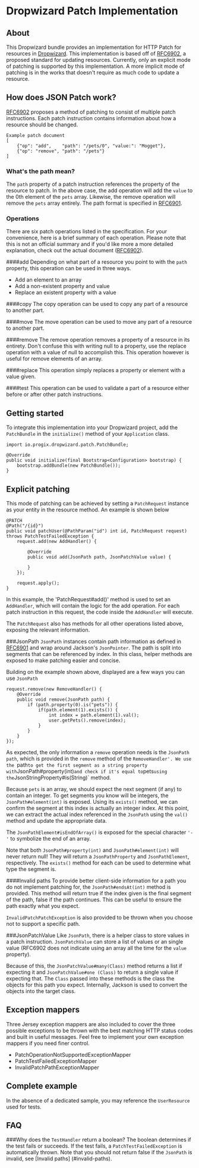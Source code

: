 Dropwizard Patch Implementation
================

About
-----
This Dropwizard bundle provides an implementation for HTTP Patch for resources in [Dropwizard](dropwizard.github.io). This implementation is based off of
[RFC6902](https://tools.ietf.org/html/rfc6902), a proposed standard for updating resources. Currently, only an explicit mode of patching is supported
by this implementation. A more implicit mode of patching is in the works that doesn't require as much code to update a resource.

How does JSON Patch work?
-------------------------
[RFC6902](https://tools.ietf.org/html/rfc6902) proposes a method of patching to consist of multiple patch instructions. Each patch instruction
contains information about how a resource should be changed.

    Example patch document
    [
        {"op": "add",    "path": "/pets/0", "value:": "Mogget"},
        {"op": "remove", "path": "/pets"}
    ]

### What's the path mean?
The `path` property of a patch instruction references the property of the resource to patch. In the above case, the add operation will add the `value`
to the 0th element of the `pets` array. Likewise, the remove operation will remove the `pets` array entirely. The path format is specified in
[RFC6901](https://tools.ietf.org/html/rfc6901).

### Operations
There are six patch operations listed in the specification. For your convenience, here is a brief summary of each operation. Please note that this is
not an official summary and if you'd like more a more detailed explanation, check out the actual document ([RFC6902](https://tools.ietf.org/html/rfc6902)).

####add
Depending on what part of a resource you point to with the `path` property, this operation can be used in three ways.

- Add an element to an array
- Add a non-existent property and value
- Replace an existent property with a value

####copy
The copy operation can be used to copy any part of a resource to another part.

####move
The move operation can be used to move any part of a resource to another part.

####remove
The remove operation removes a property of a resource in its entirety. Don't confuse this with writing null to a property, use the replace
operation with a value of null to accomplish this. This operation however is useful for remove elements of an array.

####replace
This operation simply replaces a property or element with a value given.

####test
This operation can be used to validate a part of a resource either before or after other patch instructions.

Getting started
---------------
To integrate this implementation into your Dropwizard project, add the `PatchBundle` in the `initialize()` method of your `Application` class.

    import io.progix.dropwizard.patch.PatchBundle;

    @Override
    public void initialize(final Bootstrap<Configuration> bootstrap) {
        bootstrap.addBundle(new PatchBundle());
    }

Explicit patching
-----------------
This mode of patching can be achieved by setting a `PatchRequest` instance as your entity in the resource method. An
example is shown below

    @PATCH
    @Path("/{id}")
    public void patchUser(@PathParam("id") int id, PatchRequest request) throws PatchTestFailedException {
        request.add(new AddHandler() {

            @Override
            public void add(JsonPath path, JsonPatchValue value) {

            }
        });

        request.apply();
    }

In this example, the 'PatchRequest#add()' method is used to set an `AddHandler`, which will contain the logic for the
add operation. For each patch instruction in this request, the code inside the `AddHandler` will execute.

The `PatchRequest` also has methods for all other operations listed above, exposing the relevant information.

###JsonPath
`JsonPath` instances contain path information as defined in [RFC6901](https://tools.ietf.org/html/rfc6901) and wrap
around Jackson's `JsonPointer`. The path is split into segments that can be referenced by index. In this class, helper
methods are exposed to make patching easier and concise.

Building on the example shown above, displayed are a few ways you can use `JsonPath`

    request.remove(new RemoveHandler() {
        @Override
        public void remove(JsonPath path) {
            if (path.property(0).is("pets")) {
                if(path.element(1).exists()) {
                    int index = path.element(1).val();
                    user.getPets().remove(index);
                }
            }
        }
    });

As expected, the only information a `remove` operation needs is the `JsonPath path`, which is provided in the
`remove` method of the `RemoveHandler'. We use the `path` to get the first segment as a string property with
`JsonPath#property(int)` and check if it's equal to `pets` using the `JsonStringProperty#is(String)` method.

Because `pets` is an array, we should expect the next segment (if any) to contain an integer. To get segments you
know will be integers, the `JsonPath#element(int)` is exposed. Using its `exists()` method, we can confirm the
segment at this index is actually an integer index. At this point, we can extract the actual index referenced in the
`JsonPath` using the `val()` method and update the appropriate data.

The `JsonPathElement#isEndOfArray()` is exposed for the special character `'-'` to symbolize the end of an array.

Note that both `JsonPath#property(int)` and `JsonPath#element(int)` will never return null! They will return a
`JsonPathProperty` and `JsonPathElement`, respectively. The `exists()` method for each can be used to determine what
type the segment is.

####Invalid paths
To provide better client-side information for a path you do not implement patching for, the `JsonPath#endsAt(int)`
method is provided. This method will return true if the index given is the final segment of the path, false if the
path continues. This can be useful to ensure the path exactly what you expect.

`InvalidPatchPatchException` is also provided to be thrown when you choose not to support a specific path.

###JsonPatchValue
Like `JsonPath`, there is a helper class to store values in a patch instruction. `JsonPatchValue` can store a list of
values or an single value (RFC6902 does not indicate using an array all the time for the `value` property).

Because of this, the `JsonPatchValue#many(Class)` method returns a list if expecting it and `JsonPatchValue#one
(Class)` to return a single value if expecting that. The `Class` passed into these methods is the class the objects
for this path you expect. Internally, Jackson is used to convert the objects into the target class.

Exception mappers
-----------------
Three Jersey exception mappers are also included to cover the three possible exceptions to be thrown with the best
matching HTTP status codes and built in useful messages. Feel free to implement your own exception mappers if you
need finer control.

- PatchOperationNotSupportedExceptionMapper
- PatchTestFailedExceptionMapper
- InvalidPatchPathExceptionMapper

Complete example
----------------
In the absence of a dedicated sample, you may reference the `UserResource` used for tests.

FAQ
---
###Why does the `TestHandler` return a boolean?
The boolean determines if the test fails or succeeds. If the test fails, a `PatchTestFailedException` is
automatically thrown. Note that you should not return false if the `JsonPath` is invalid, see [Invalid paths]
(#invalid-paths).